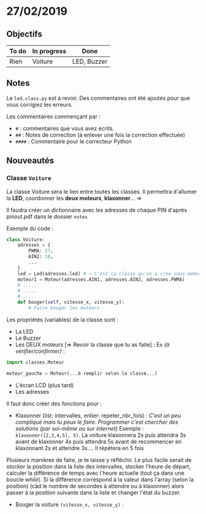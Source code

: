 # 27/02/2019

## Objectifs

| To do | In progress | Done
|--|--|--|
| Rien | Voiture | LED, Buzzer

## Notes

Le `led.class.py` est à revoir. Des commentaires ont été ajoutés pour que vous corrigiez les erreurs.

Les commentaires commençant par :
-  `#`  : commentaires que vous avez écrits.
- `##` : Notes de correction (à enlever une fois la correction effectuée)
- `####` : Commentaire pour le correcteur Python

## Nouveautés

### Classe `Voiture`

La classe Voiture sera le lien entre toutes les classes. Il permettra d'allumer la **LED**, coordonner les **deux moteurs**, **klaxonner**... ⇒ 

Il faudra créer un dictionnaire avec les adresses de chaque PIN d'après pinout.pdf dans le dossier `notes`

Exemple du code : 
```py
class Voiture:
	adresses = {
		PWMA: 27,
		AIN2: 18,
		...
	}
	led = Led(adresses.led) # ⇒ C'est la classe qu'on a cree nous-mêmes
	moteur1 = Moteur(adresses.AIN1, adresses.AIN2, adresses.PWMA)
	# .....
	# .....
	# .....
	def bouger(self, vitesse_x, vitesse_y):
		# Faire bouger les moteurs
```

Les propriétés (variables) de la classe sont : 

- La LED
- Le Buzzer
- Les DEUX moteurs [⇒ Revoir la classe que tu as faite] :
Ex *(à vérifier/confirmer)* : 
```py
import classes.Moteur 

moteur_gauche = Moteur(...à remplir selon la classe...)
```
- L'écran LCD (plus tard)
- Les adresses

Il faut donc créer des fonctions pour :

- Klaxonner (list: intervalles, entier: repeter_nbr_fois)  :
*C'est un peu compliqué mais tu peux le faire. Programmer c'est chercher des solutions (par soi-même ou sur internet)*
Exemple : `klaxonner([2,3,4,5], 5)`. 
La voiture klaxonnera 2s puis attendra 3s avant de klaxonner 4s puis attendra 5s avant de recommencer en klaxonnant 2s et attendre 3s.... Il répétera en 5 fois

Plusieurs manières de faire, je te laisse y réfléchir. Le plus facile serait de stocker la position dans la liste des intervalles, stocker l'heure de départ, calculer la différence de temps avec l'heure actuelle (tout ça dans une boucle *while*). Si la différence correspond à la valeur dans l'array (selon la position) (càd le nombre de secondes à attendre ou à klaxonner) alors passer à la position suivante dans la liste et changer l'état du buzzer.

- Bouger la voiture `(vitesse_x, vitesse_y)` :

<!--stackedit_data:
eyJoaXN0b3J5IjpbMTQyODg4ODY1NSwxMTMxOTM5OTY5LDQwOD
g5Njg2M119
-->